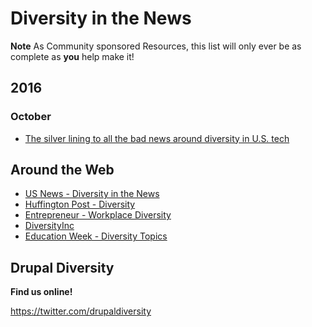 # Diversity in the News

**Note** As Community sponsored Resources, this list will only ever be as complete as **you** help make it!

## 2016

### October

- [The silver lining to all the bad news around diversity in U.S. tech](https://techcrunch.com/2016/10/28/the-silver-lining-to-all-the-bad-news-around-diversity-in-u-s-tech/ "The silver lining to all the bad news around diversity in U.S. tech")



## Around the Web

- [US News - Diversity in the News](http://www.usnews.com/topics/subjects/diversity "US News - Diversity in the News")
- [Huffington Post - Diversity](http://www.huffingtonpost.com/news/diversity/)
- [Entrepreneur - Workplace Diversity](https://www.entrepreneur.com/topic/workplace-diversity)
- [DiversityInc](http://www.diversityinc.com/)
- [Education Week - Diversity Topics](http://www.edweek.org/topics/diversity/)

## Drupal Diversity

**Find us online!** 

https://twitter.com/drupaldiversity
